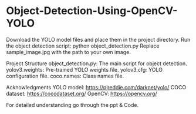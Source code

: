 # Object-Detection-Using-OpenCV-YOLO
Download the YOLO model files and place them in the project directory.
Run the object detection script: python object_detection.py
Replace sample_image.jpg with the path to your own image.


Project Structure
object_detection.py: The main script for object detection.
yolov3.weights: Pre-trained YOLO weights file.
yolov3.cfg: YOLO configuration file.
coco.names: Class names file.


Acknowledgments
YOLO model: https://pjreddie.com/darknet/yolo/
COCO dataset: https://cocodataset.org/
OpenCV: https://opencv.org/


For detailed understanding go through the ppt & Code.
